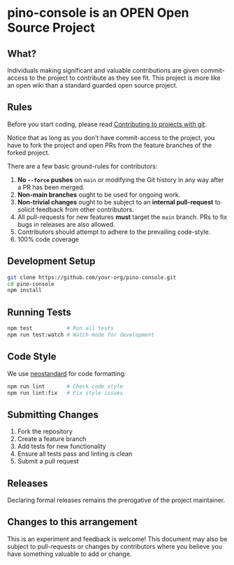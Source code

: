 # pino-console is an OPEN Open Source Project

## What?

Individuals making significant and valuable contributions are given commit-access to the project to contribute as they see fit. This project is more like an open wiki than a standard guarded open source project.

## Rules

Before you start coding, please read [Contributing to projects with git](https://jrfom.com/posts/2017/03/08/a-primer-on-contributing-to-projects-with-git/).

Notice that as long as you don't have commit-access to the project, you have to fork the project and open PRs from the feature branches of the forked project.

There are a few basic ground-rules for contributors:

1. **No `--force` pushes** on `main` or modifying the Git history in any way after a PR has been merged.
1. **Non-main branches** ought to be used for ongoing work.
1. **Non-trivial changes** ought to be subject to an **internal pull-request** to solicit feedback from other contributors.
1. All pull-requests for new features **must** target the `main` branch. PRs to fix bugs in releases are also allowed.
1. Contributors should attempt to adhere to the prevailing code-style.
1. 100% code coverage

## Development Setup

```bash
git clone https://github.com/your-org/pino-console.git
cd pino-console
npm install
```

## Running Tests

```bash
npm test           # Run all tests
npm run test:watch # Watch mode for development
```

## Code Style

We use [neostandard](https://github.com/neostandard/neostandard) for code formatting:

```bash
npm run lint       # Check code style
npm run lint:fix   # Fix style issues
```

## Submitting Changes

1. Fork the repository
2. Create a feature branch
3. Add tests for new functionality
4. Ensure all tests pass and linting is clean
5. Submit a pull request

## Releases

Declaring formal releases remains the prerogative of the project maintainer.

## Changes to this arrangement

This is an experiment and feedback is welcome! This document may also be subject to pull-requests or changes by contributors where you believe you have something valuable to add or change.